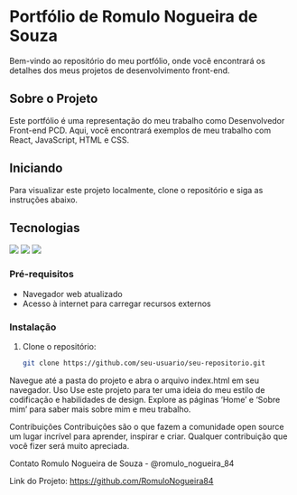 # Portfólio de Romulo Nogueira de Souza

Bem-vindo ao repositório do meu portfólio, onde você encontrará os detalhes dos meus projetos de desenvolvimento front-end.

## Sobre o Projeto

Este portfólio é uma representação do meu trabalho como Desenvolvedor Front-end PCD. Aqui, você encontrará exemplos de meu trabalho com React, JavaScript, HTML e CSS.

## Iniciando

Para visualizar este projeto localmente, clone o repositório e siga as instruções abaixo.

## Tecnologias
<div>
  <img src="https://img.shields.io/badge/HTML-239120?style=for-the-badge&logo=html5&logoColor=white">
  <img src="https://img.shields.io/badge/CSS-239120?&style=for-the-badge&logo=css3&logoColor=white">
  <img src="https://img.shields.io/badge/JavaScript-F7DF1E?style=for-the-badge&logo=javascript&logoColor=black">
</div>

### Pré-requisitos

- Navegador web atualizado
- Acesso à internet para carregar recursos externos

### Instalação

1. Clone o repositório:
   ```sh
   git clone https://github.com/seu-usuario/seu-repositorio.git

Navegue até a pasta do projeto e abra o arquivo index.html em seu navegador.
Uso
Use este projeto para ter uma ideia do meu estilo de codificação e habilidades de design. Explore as páginas ‘Home’ e ‘Sobre mim’ para saber mais sobre mim e meu trabalho.

Contribuições
Contribuições são o que fazem a comunidade open source um lugar incrível para aprender, inspirar e criar. Qualquer contribuição que você fizer será muito apreciada.

Contato
Romulo Nogueira de Souza - @romulo_nogueira_84

Link do Projeto: https://github.com/RomuloNogueira84
